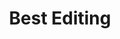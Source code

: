 ---
title: "Best Editing"
edition: 2008
winner: Chris Dickens
kind: "technical"
film: slumdog-millionaire.md
image: https://m.media-amazon.com/images/M/MV5BYzJmZTg1Y2EtNzE2NS00YjgxLTlhYTQtYzMwNGYwNmE5NTc4XkEyXkFqcGdeQXVyNjkxMjM5Nzc@._V1_.jpg
type: award
weight: 10
---